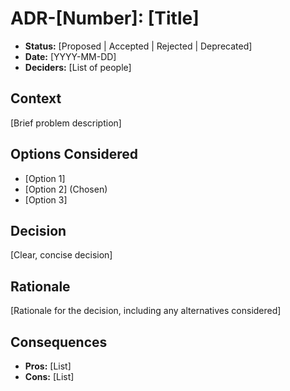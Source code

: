 # ADR-[Number]: [Title]

* **Status:** [Proposed | Accepted | Rejected | Deprecated]
* **Date:** [YYYY-MM-DD]
* **Deciders:** [List of people]

## Context

[Brief problem description]

## Options Considered

* [Option 1]
* [Option 2] (Chosen)
* [Option 3]

## Decision

[Clear, concise decision]

## Rationale

[Rationale for the decision, including any alternatives considered]

## Consequences

* **Pros:** [List]
* **Cons:** [List]